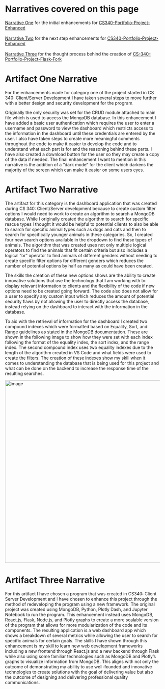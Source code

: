 # Narratives covered on this page

[Narrative One](#artifact-one-narrative) for the initial enhancements for [CS340-Portfolio-Project-Enhanced](https://github.com/MadelineJMeyers/CS-340-Portfolio-Project-Enhanced)</br></br>
[Narrative Two](#artifact-two-narrative) for the next step enhancements for [CS340-Portfolio-Project-Enhanced](https://github.com/MadelineJMeyers/CS-340-Portfolio-Project-Enhanced)</br></br>
[Narrative Three](#artifact-three-narrative) for the thought process behind the creation of [CS-340-Portfolio-Project-Flask-Fork](https://github.com/MadelineJMeyers/CS-340-Portfolio-Project-Flask-Fork)

# Artifact One Narrative

For the enhancements made for category one of the project started in CS 340: Client/Server Development I have taken several steps to move further with a better design and security development for the program.

Originally the only security was set for the CRUD module attached to main file which is used to access the MongoDB database. In this enhancement I have added a basic user authentication which requires the user to enter a username and password to view the dashboard which restricts access to the information in the dashboard until these credentials are entered by the user. I also have taken steps to create more meaningful comments throughout the code to make it easier to develop the code and to understand what each part is for and the reasoning behind these parts. I have also created a download button for the user so they may create a copy of the data if needed. The final enhancement I want to mention in this narrative is the addition of a “dark mode” for the client which darkens the majority of the screen which can make it easier on some users eyes.


# Artifact Two Narrative

The artifact for this category is the dashboard application that was created during CS 340: Client/Server development because to create custom filter options I would need to work to create an algorithm to search a MongoDB database. While I originally created the algorithm to search for specific rescue types I thought it would be helpful to potential clients to also be able to search for specific animal types such as dogs and cats and then to search for specifically younger animals in these categories. So, I created four new search options available in the dropdown to find these types of animals. The algorithm that was created uses not only multiple logical operators to find the animals that fit certain criteria but also includes a logical “or” operator to find animals of different genders without needing to create specific filter options for different genders which reduces the number of potential options by half as many as could have been created.

The skills the creation of these new options shows are the ability to create innovative solutions that use the technology that I am working with to display relevant information to clients and the flexibility of the code if new options need to be created going forward. The code also does not allow for a user to specify any custom input which reduces the amount of potential security flaws by not allowing the user to directly access the database, instead relying on the dashboard to interact with the information in the database.

To aid with the retrieval of information for the dashboard I created two compound indexes which were formatted based on Equality, Sort, and Range guidelines as stated in the MongoDB documentation. These are shown in the following image to show how they were set with each index following the format of the equality index, the sort index, and the range index. The second compound index uses two equality indexes due to the length of the algorithm created in VS Code and what fields were used to create the filters. The creation of these indexes show my skill when it comes to understanding the database that is being used for this project and what can be done on the backend to increase the response time of the resulting searches.
 
<img width="975" height="595" alt="image" src="https://github.com/user-attachments/assets/9ca24302-fd9b-4295-b835-166f45df3b05" />


# Artifact Three Narrative

For this artifact I have chosen a program that was created in CS340: Client Server Development and I have chosen to enhance this project through the method of redeveloping the program using a new framework. The original project was created using MongoDB, Python, Plotly Dash, and Jupyter Notebook to run the program. This enhancement instead uses MongoDB, React.js, Flask, Node.js, and Plotly graphs to create a more scalable version of the program that allows for more modularization of the code and its components. The resulting application is a web dashboard app which shows a breakdown of several metrics while allowing the user to search for specific animals for certain goals. The skills I have shown through this enhancement is my skill to learn new web development frameworks including a new frontend through React.js and a new backend through Flask while also using some familiar technologies such as MongoDB and Plotly’s graphs to visualize information from MongoDB. This aligns with not only the outcome of demonstrating my ability to use well-founded and innovative technologies to create solutions with the goal of delivering value but also the outcome of designing and delivering professional quality communications.
